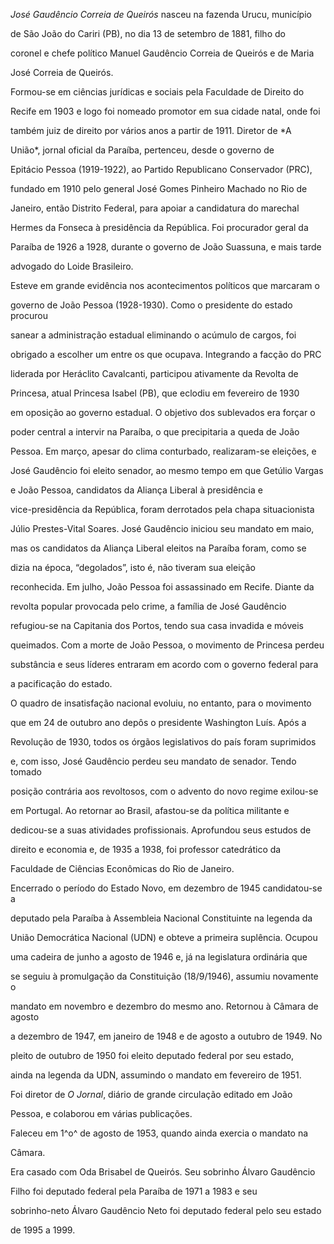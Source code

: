

*José Gaudêncio Correia de Queirós* nasceu na fazenda Urucu, município

de São João do Cariri (PB), no dia 13 de setembro de 1881, filho do

coronel e chefe político Manuel Gaudêncio Correia de Queirós e de Maria

José Correia de Queirós.



Formou-se em ciências jurídicas e sociais pela Faculdade de Direito do

Recife em 1903 e logo foi nomeado promotor em sua cidade natal, onde foi

também juiz de direito por vários anos a partir de 1911. Diretor de *A

União*, jornal oficial da Paraíba, pertenceu, desde o governo de

Epitácio Pessoa (1919-1922), ao Partido Republicano Conservador (PRC),

fundado em 1910 pelo general José Gomes Pinheiro Machado no Rio de

Janeiro, então Distrito Federal, para apoiar a candidatura do marechal

Hermes da Fonseca à presidência da República. Foi procurador geral da

Paraíba de 1926 a 1928, durante o governo de João Suassuna, e mais tarde

advogado do Loide Brasileiro.



Esteve em grande evidência nos acontecimentos políticos que marcaram o

governo de João Pessoa (1928-1930). Como o presidente do estado procurou

sanear a administração estadual eliminando o acúmulo de cargos, foi

obrigado a escolher um entre os que ocupava. Integrando a facção do PRC

liderada por Heráclito Cavalcanti, participou ativamente da Revolta de

Princesa, atual Princesa Isabel (PB), que eclodiu em fevereiro de 1930

em oposição ao governo estadual. O objetivo dos sublevados era forçar o

poder central a intervir na Paraíba, o que precipitaria a queda de João

Pessoa. Em março, apesar do clima conturbado, realizaram-se eleições, e

José Gaudêncio foi eleito senador, ao mesmo tempo em que Getúlio Vargas

e João Pessoa, candidatos da Aliança Liberal à presidência e

vice-presidência da República, foram derrotados pela chapa situacionista

Júlio Prestes-Vital Soares. José Gaudêncio iniciou seu mandato em maio,

mas os candidatos da Aliança Liberal eleitos na Paraíba foram, como se

dizia na época, “degolados”, isto é, não tiveram sua eleição

reconhecida. Em julho, João Pessoa foi assassinado em Recife. Diante da

revolta popular provocada pelo crime, a família de José Gaudêncio

refugiou-se na Capitania dos Portos, tendo sua casa invadida e móveis

queimados. Com a morte de João Pessoa, o movimento de Princesa perdeu

substância e seus líderes entraram em acordo com o governo federal para

a pacificação do estado.



O quadro de insatisfação nacional evoluiu, no entanto, para o movimento

que em 24 de outubro ano depôs o presidente Washington Luís. Após a

Revolução de 1930, todos os órgãos legislativos do país foram suprimidos

e, com isso, José Gaudêncio perdeu seu mandato de senador. Tendo tomado

posição contrária aos revoltosos, com o advento do novo regime exilou-se

em Portugal. Ao retornar ao Brasil, afastou-se da política militante e

dedicou-se a suas atividades profissionais. Aprofundou seus estudos de

direito e economia e, de 1935 a 1938, foi professor catedrático da

Faculdade de Ciências Econômicas do Rio de Janeiro.



Encerrado o período do Estado Novo, em dezembro de 1945 candidatou-se a

deputado pela Paraíba à Assembleia Nacional Constituinte na legenda da

União Democrática Nacional (UDN) e obteve a primeira suplência. Ocupou

uma cadeira de junho a agosto de 1946 e, já na legislatura ordinária que

se seguiu à promulgação da Constituição (18/9/1946), assumiu novamente o

mandato em novembro e dezembro do mesmo ano. Retornou à Câmara de agosto

a dezembro de 1947, em janeiro de 1948 e de agosto a outubro de 1949. No

pleito de outubro de 1950 foi eleito deputado federal por seu estado,

ainda na legenda da UDN, assumindo o mandato em fevereiro de 1951.



Foi diretor de *O Jornal*, diário de grande circulação editado em João

Pessoa, e colaborou em várias publicações.



Faleceu em 1^o^ de agosto de 1953, quando ainda exercia o mandato na

Câmara.



Era casado com Oda Brisabel de Queirós. Seu sobrinho Álvaro Gaudêncio

Filho foi deputado federal pela Paraíba de 1971 a 1983 e seu

sobrinho-neto Álvaro Gaudêncio Neto foi deputado federal pelo seu estado

de 1995 a 1999.



